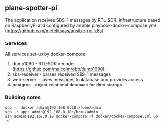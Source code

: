 ## plane-spotter-pi
The application receives SBS-1 messages by RTL-SDR. 
Infrastructure based on RaspberryPi and configured by ansible playbook-docker-compose.yml 
(https://github.com/metelitsaas/ansible-rpi-k8s)

### Services
All services set-up by docker-compose:
1. dump1090 - RTL-SDR decoder (https://github.com/malcolmrobb/dump1090).
2. sbs-receiver - parses received SBS-1 messages
3. web-server - saves messages to database and provides access
4. postgres - object-relational database for data storage

### Building notes
```
scp -r docker admin@192.168.0.18:/home/admin
scp -r apps admin@192.168.0.18:/home/admin
ssh admin@192.168.0.18 docker-compose -f docker/docker-compose.yml up -d
```